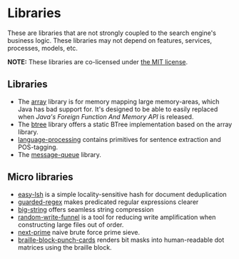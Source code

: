 # Libraries

These are libraries that are not strongly coupled to the search engine's business logic.
These libraries may not depend on features, services, processes, models, etc. 

**NOTE:** These libraries are co-licensed under [the MIT license](LICENSE.txt).

## Libraries

* The [array](array/) library is for memory mapping large memory-areas, which Java has
bad support for. It's designed to be able to easily replaced when *Java's Foreign Function And Memory API* is released.
* The [btree](btree/) library offers a static BTree implementation based on the array library.
* [language-processing](language-processing/) contains primitives for sentence extraction and POS-tagging.
* The [message-queue](message-queue/) library.
## Micro libraries

* [easy-lsh](easy-lsh/) is a simple locality-sensitive hash for document deduplication
* [guarded-regex](guarded-regex/) makes predicated regular expressions clearer
* [big-string](big-string/) offers seamless string compression
* [random-write-funnel](random-write-funnel/) is a tool for reducing write amplification when constructing 
large files out of order.
* [next-prime](next-prime/) naive brute force prime sieve.
* [braille-block-punch-cards](braille-block-punch-cards/) renders bit masks into human-readable dot matrices using the braille block.